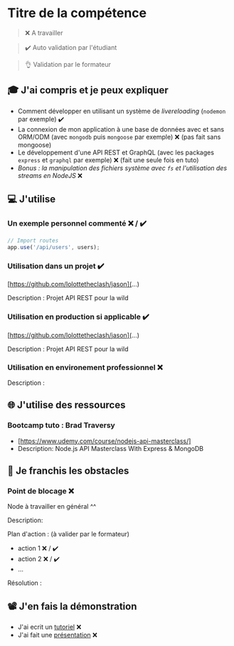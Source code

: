 # Titre de la compétence

> ❌ A travailler

> ✔️ Auto validation par l'étudiant

> 👌 Validation par le formateur

## 🎓 J'ai compris et je peux expliquer

- Comment développer en utilisant un système de *livereloading* (`nodemon` par exemple) ✔️
- La connexion de mon application à une base de données avec et sans ORM/ODM (avec `mongodb` puis `mongoose` par exemple) ❌  (pas fait sans mongoose)
- Le développement d'une API REST et GraphQL (avec les packages `express` et `graphql` par exemple) ❌  (fait une seule fois en tuto)
- *Bonus : la manipulation des fichiers système avec `fs` et l'utilisation des streams en NodeJS* ❌ 

## 💻 J'utilise

### Un exemple personnel commenté ❌ / ✔️

```javascript
// Import routes
app.use('/api/users', users);
```

### Utilisation dans un projet  ✔️

[https://github.com/lolottetheclash/jason](...)

Description : Projet API REST pour la wild

### Utilisation en production si applicable ✔️

[https://github.com/lolottetheclash/jason](...)

Description : Projet API REST pour la wild

### Utilisation en environement professionnel ❌ 

Description :

## 🌐 J'utilise des ressources

### Bootcamp tuto : Brad Traversy

- [https://www.udemy.com/course/nodejs-api-masterclass/]
- Description: Node.js API Masterclass With Express & MongoDB

## 🚧 Je franchis les obstacles

### Point de blocage ❌ 
Node à travailler en général ^^

Description:

Plan d'action : (à valider par le formateur)

- action 1 ❌ / ✔️
- action 2 ❌ / ✔️
- ...

Résolution :

## 📽️ J'en fais la démonstration

- J'ai ecrit un [tutoriel](...) ❌ 
- J'ai fait une [présentation](...) ❌
